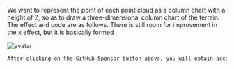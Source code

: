 We want to represent the point of each point cloud as a column chart with a height of Z, so as to draw a three-dimensional column chart of the terrain. The effect and code are as follows. There is still room for improvement in the x effect, but it is basically formed 

 ![avatar]( d47d7472afd145998f1a16ddaedea802.png) 

  ```python  
After clicking on the GitHub Sponsor button above, you will obtain access permissions to my private code repository ( https://github.com/slowlon/my_code_bar ) to view this blog code. By searching the code number of this blog, you can find the code you need, code number is: 2024020309574635786
  ```  
